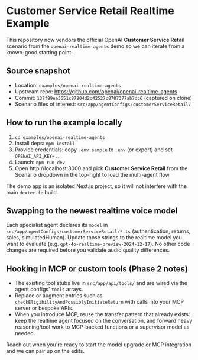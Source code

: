 # Customer Service Retail Realtime Example

This repository now vendors the official OpenAI **Customer Service Retail** scenario from the `openai-realtime-agents` demo so we can iterate from a known-good starting point.

## Source snapshot
- Location: `examples/openai-realtime-agents`
- Upstream repo: https://github.com/openai/openai-realtime-agents
- Commit: `137f89ea3651c87804d2c42527c8787377ab7dc6` (captured on clone)
- Scenario files of interest: `src/app/agentConfigs/customerServiceRetail/`

## How to run the example locally
1. `cd examples/openai-realtime-agents`
2. Install deps: `npm install`
3. Provide credentials: copy `.env.sample` to `.env` (or export) and set `OPENAI_API_KEY=...`
4. Launch: `npm run dev`
5. Open http://localhost:3000 and pick **Customer Service Retail** from the Scenario dropdown in the top-right to load the multi-agent flow.

The demo app is an isolated Next.js project, so it will not interfere with the main `dexter-fe` build.

## Swapping to the newest realtime voice model
Each specialist agent declares its `model` in `src/app/agentConfigs/customerServiceRetail/*.ts` (authentication, returns, sales, simulatedHuman). Update those strings to the realtime model you want to evaluate (e.g. `gpt-4o-realtime-preview-2024-12-17`). No other code changes are required before you validate audio quality differences.

## Hooking in MCP or custom tools (Phase 2 notes)
- The existing tool stubs live in `src/app/api/tools/` and are wired via the agent configs' `tools` arrays.
- Replace or augment entries such as `checkEligibilityAndPossiblyInitiateReturn` with calls into your MCP server or bespoke APIs.
- When you introduce MCP, reuse the transfer pattern that already exists: keep the realtime agent focused on the conversation, and forward heavy reasoning/tool work to MCP-backed functions or a supervisor model as needed.

Reach out when you're ready to start the model upgrade or MCP integration and we can pair up on the edits.
